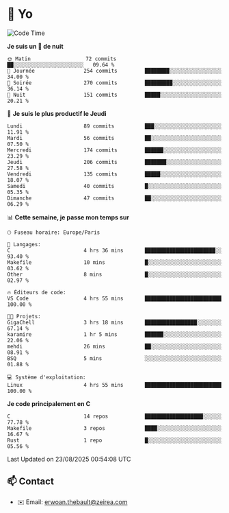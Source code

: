 # 👋 Yo

<!--START_SECTION:waka-->
![Code Time](http://img.shields.io/badge/Code%20Time-217%20hrs%204%20mins-blue)

**Je suis un 🦉 de nuit** 

```text
🌞 Matin                  72 commits          ██░░░░░░░░░░░░░░░░░░░░░░░   09.64 % 
🌆 Journée                254 commits         ████████░░░░░░░░░░░░░░░░░   34.00 % 
🌃 Soirée                 270 commits         █████████░░░░░░░░░░░░░░░░   36.14 % 
🌙 Nuit                   151 commits         █████░░░░░░░░░░░░░░░░░░░░   20.21 % 
```
📅 **Je suis le plus productif le Jeudi** 

```text
Lundi                    89 commits          ███░░░░░░░░░░░░░░░░░░░░░░   11.91 % 
Mardi                    56 commits          ██░░░░░░░░░░░░░░░░░░░░░░░   07.50 % 
Mercredi                 174 commits         ██████░░░░░░░░░░░░░░░░░░░   23.29 % 
Jeudi                    206 commits         ███████░░░░░░░░░░░░░░░░░░   27.58 % 
Vendredi                 135 commits         █████░░░░░░░░░░░░░░░░░░░░   18.07 % 
Samedi                   40 commits          █░░░░░░░░░░░░░░░░░░░░░░░░   05.35 % 
Dimanche                 47 commits          ██░░░░░░░░░░░░░░░░░░░░░░░   06.29 % 
```


📊 **Cette semaine, je passe mon temps sur** 

```text
🕑︎ Fuseau horaire: Europe/Paris

💬 Langages: 
C                        4 hrs 36 mins       ███████████████████████░░   93.40 % 
Makefile                 10 mins             █░░░░░░░░░░░░░░░░░░░░░░░░   03.62 % 
Other                    8 mins              █░░░░░░░░░░░░░░░░░░░░░░░░   02.97 % 

🔥 Éditeurs de code: 
VS Code                  4 hrs 55 mins       █████████████████████████   100.00 % 

🐱‍💻 Projets: 
GigaChell                3 hrs 18 mins       █████████████████░░░░░░░░   67.14 % 
karamire                 1 hr 5 mins         ██████░░░░░░░░░░░░░░░░░░░   22.06 % 
mehdi                    26 mins             ██░░░░░░░░░░░░░░░░░░░░░░░   08.91 % 
BSQ                      5 mins              ░░░░░░░░░░░░░░░░░░░░░░░░░   01.88 % 

💻 Système d'exploitation: 
Linux                    4 hrs 55 mins       █████████████████████████   100.00 % 
```

**Je code principalement en C** 

```text
C                        14 repos            ███████████████████░░░░░░   77.78 % 
Makefile                 3 repos             ████░░░░░░░░░░░░░░░░░░░░░   16.67 % 
Rust                     1 repo              █░░░░░░░░░░░░░░░░░░░░░░░░   05.56 % 
```




 Last Updated on 23/08/2025 00:54:08 UTC
<!--END_SECTION:waka-->

## 📫 Contact

- ✉️ Email: erwoan.thebault@zeirea.com
